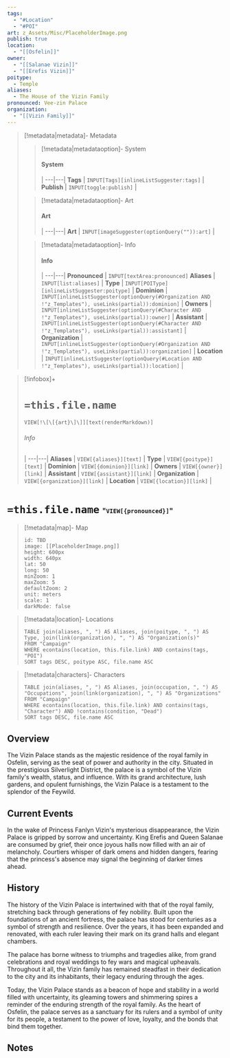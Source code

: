 ```yaml
---
tags:
  - "#Location"
  - "#POI"
art: z_Assets/Misc/PlaceholderImage.png
publish: true
location:
  - "[[Osfelin]]"
owner:
  - "[[Salanae Vizin]]"
  - "[[Erefis Vizin]]"
poitype:
  - Temple
aliases:
  - The House of the Vizin Family
pronounced: Vee-zin Palace
organization:
  - "[[Vizin Family]]"
---
```


> [!metadata|metadata]- Metadata 
>> [!metadata|metadataoption]- System
>> #### System
>>  |
>> ---|---|
> **Tags** | `INPUT[Tags][inlineListSuggester:tags]` |
> **Publish** | `INPUT[toggle:publish]` |
>
>> [!metadata|metadataoption]- Art
>> #### Art
>>  |
>> ---|---|
> **Art** | `INPUT[imageSuggester(optionQuery("")):art]` |
>
>> [!metadata|metadataoption]- Info
>> #### Info
>>  |
>> ---|---|
>> **Pronounced** |  `INPUT[textArea:pronounced]`
>> **Aliases** | `INPUT[list:aliases]` |
>> **Type** | `INPUT[POIType][inlineListSuggester:poitype]` |
>> **Dominion** | `INPUT[inlineListSuggester(optionQuery(#Organization AND !"z_Templates"), useLinks(partial)):dominion]` |
>> **Owners** | `INPUT[inlineListSuggester(optionQuery(#Character AND !"z_Templates"), useLinks(partial)):owner]` |
>> **Assistant** | `INPUT[inlineListSuggester(optionQuery(#Character AND !"z_Templates"), useLinks(partial)):assistant]` |
>> **Organization** | `INPUT[inlineListSuggester(optionQuery(#Organization AND !"z_Templates"), useLinks(partial)):organization]` |
>> **Location** | `INPUT[inlineListSuggester(optionQuery(#Location AND !"z_Templates"), useLinks(partial)):location]` |

> [!infobox]+
> # `=this.file.name`
> `VIEW[!\[\[{art}\]\]][text(renderMarkdown)]`
> ###### Info
>  |
> ---|---|
> **Aliases** | `VIEW[{aliases}][text]` |
> **Type** | `VIEW[{poitype}][text]` |
> **Dominion** | `VIEW[{dominion}][link]` |
> **Owners** | `VIEW[{owner}][link]` |
> **Assistant** | `VIEW[{assistant}][link]` |
> **Organization** | `VIEW[{organization}][link]` |
> **Location** | `VIEW[{location}][link]` |

# **`=this.file.name`** <span style="font-size: medium">"`VIEW[{pronounced}]`"</span>

> [!metadata|map]- Map
> ```leaflet
> id: TBD
> image: [[PlaceholderImage.png]]
> height: 600px
> width: 640px
> lat: 50
> long: 50
> minZoom: 1
> maxZoom: 5
> defaultZoom: 2
> unit: meters
> scale: 1
> darkMode: false
> ```

> [!metadata|location]- Locations
> ```dataview
> TABLE join(aliases, ", ") AS Aliases, join(poitype, ", ") AS Type, join(link(organization), ", ") AS "Organization(s)"
> FROM "Campaign"
> WHERE econtains(location, this.file.link) AND contains(tags, "POI")
> SORT tags DESC, poitype ASC, file.name ASC

> [!metadata|characters]- Characters
> ```dataview
> TABLE join(aliases, ", ") AS Aliases, join(occupation, ", ") AS "Occupations", join(link(organization), ", ") AS "Organizations"
> FROM "Campaign"
> WHERE econtains(location, this.file.link) AND contains(tags, "Character") AND !contains(condition, "Dead")
> SORT tags DESC, file.name ASC

## Overview 

The Vizin Palace stands as the majestic residence of the royal family in Osfelin, serving as the seat of power and authority in the city. Situated in the prestigious Silverlight District, the palace is a symbol of the Vizin family's wealth, status, and influence. With its grand architecture, lush gardens, and opulent furnishings, the Vizin Palace is a testament to the splendor of the Feywild.

## Current Events

In the wake of Princess Fanlyn Vizin's mysterious disappearance, the Vizin Palace is gripped by sorrow and uncertainty. King Erefis and Queen Salanae are consumed by grief, their once joyous halls now filled with an air of melancholy. Courtiers whisper of dark omens and hidden dangers, fearing that the princess's absence may signal the beginning of darker times ahead.

## History

The history of the Vizin Palace is intertwined with that of the royal family, stretching back through generations of fey nobility. Built upon the foundations of an ancient fortress, the palace has stood for centuries as a symbol of strength and resilience. Over the years, it has been expanded and renovated, with each ruler leaving their mark on its grand halls and elegant chambers.

The palace has borne witness to triumphs and tragedies alike, from grand celebrations and royal weddings to fey wars and magical upheavals. Throughout it all, the Vizin family has remained steadfast in their dedication to the city and its inhabitants, their legacy enduring through the ages.

Today, the Vizin Palace stands as a beacon of hope and stability in a world filled with uncertainty, its gleaming towers and shimmering spires a reminder of the enduring strength of the royal family. As the heart of Osfelin, the palace serves as a sanctuary for its rulers and a symbol of unity for its people, a testament to the power of love, loyalty, and the bonds that bind them together.

## Notes

